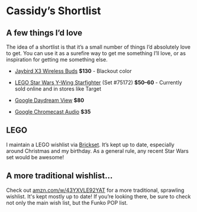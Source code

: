 # Cassidy&rsquo;s Shortlist


## A few things I&rsquo;d love

The idea of a shortlist is that it&rsquo;s a small number of things I&rsquo;d
absolutely love to get. You can use it as a surefire way to get me something
I&rsquo;ll love, or as inspiration for getting me something else.

* [Jaybird X3 Wireless Buds](http://www.jaybirdsport.com/shop/x3-product/) **$130** - Blackout color

* [LEGO Star Wars Y-Wing Starfighter](http://brickset.com/sets/75172-1/Y-wing-Starfighter) (Set #75172) **$50&ndash;60** - Currently sold online and in stores like Target

* [Google Daydream View](https://store.google.com/product/daydream_view) **$80**

* [Google Chromecast Audio](https://store.google.com/product/chromecast_audio) **$35**



## LEGO

I maintain a LEGO wishlist via [Brickset](http://brickset.com/sets/wantedby-cassidyjames).
It&rsquo;s kept up to date, especially around Christmas and my birthday. As a
general rule, any recent Star Wars set would be awesome!


## A more traditional wishlist&hellip;

Check out [amzn.com/w/43YXVLE92YAT](https://amzn.com/w/43YXVLE92YAT) for a more
traditional, sprawling wishlist. It's kept mostly up to date! If you&rsquo;re
looking there, be sure to check not only the main wish list, but the Funko POP
list.
